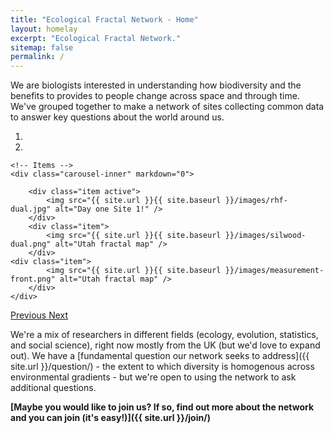 ```yaml
---
title: "Ecological Fractal Network - Home"
layout: homelay
excerpt: "Ecological Fractal Network."
sitemap: false
permalink: /
---
```


We are biologists interested in understanding how biodiversity and the benefits to provides to people change across space and through time. We've grouped together to make a network of sites collecting common data to answer key questions about the world around us.


<div markdown="0" id="carousel" class="carousel slide" data-ride="carousel" data-interval="5000" data-pause="hover" >
    <!-- Menu -->
    <ol class="carousel-indicators">
        <li data-target="#carousel" data-slide-to="0" class="active"></li>
        <li data-target="#carousel" data-slide-to="1"></li>
    </ol>

    <!-- Items -->
    <div class="carousel-inner" markdown="0">

        <div class="item active">
            <img src="{{ site.url }}{{ site.baseurl }}/images/rhf-dual.jpg" alt="Day one Site 1!" />
        </div>
        <div class="item">
            <img src="{{ site.url }}{{ site.baseurl }}/images/silwood-dual.png" alt="Utah fractal map" />
        </div>
	<div class="item">
            <img src="{{ site.url }}{{ site.baseurl }}/images/measurement-front.png" alt="Utah fractal map" />
        </div>
    </div>
  <a class="left carousel-control" href="#carousel" role="button" data-slide="prev">
    <span class="glyphicon glyphicon-chevron-left" aria-hidden="true"></span>
    <span class="sr-only">Previous</span>
  </a>
  <a class="right carousel-control" href="#carousel" role="button" data-slide="next">
    <span class="glyphicon glyphicon-chevron-right" aria-hidden="true"></span>
    <span class="sr-only">Next</span>
  </a>
</div>




We're a mix of researchers in different fields (ecology, evolution, statistics, and social science), right now mostly from the UK (but we'd love to expand out). We have a [fundamental question our network seeks to address]({{ site.url }}/question/) - the extent to which diversity is homogenous across environmental gradients - but we're open to using the network to ask additional questions.

**[Maybe you would like to join us? If so, find out more about the network and you can join (it's easy!)]({{ site.url }}/join/)**
